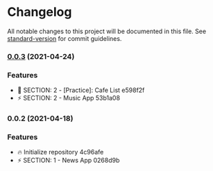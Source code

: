 # Changelog

All notable changes to this project will be documented in this file. See [standard-version](https://github.com/conventional-changelog/standard-version) for commit guidelines.

### [0.0.3](///compare/v0.0.2...v0.0.3) (2021-04-24)


### Features

* :construction: SECTION: 2 - [Practice]: Cafe List e598f2f
* :zap: SECTION: 2 - Music App 53b1a08

### 0.0.2 (2021-04-18)


### Features

* :fire: Initialize repository 4c96afe
* :zap: SECTION: 1 - News App 0268d9b
